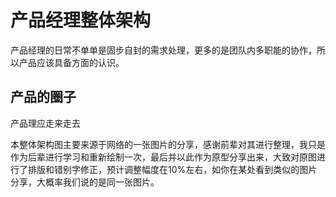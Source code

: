 # 产品经理整体架构
产品经理的日常不单单是固步自封的需求处理，更多的是团队内多职能的协作，所以产品应该具备方面的认识。

## 产品的圈子

产品理应走来走去



本整体架构图主要来源于网络的一张图片的分享，感谢前辈对其进行整理，我只是作为后辈进行学习和重新绘制一次，最后并以此作为原型分享出来，大致对原图进行了排版和错别字修正，预计调整幅度在10%左右，如你在某处看到类似的图片分享，大概率我们说的是同一张图片。
